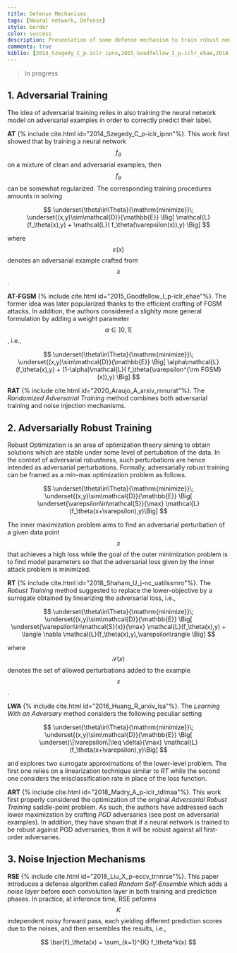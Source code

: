 ```yaml
---
title: Defense Mechanisms
tags: [Neural network, Defense]
style: border
color: success
description: Presentation of some defense mechanism to train robust neural networks
comments: true
biblio: [2014_Szegedy_C_p-iclr_ipnn,2015_Goodfellow_I_p-iclr_ehae,2018_Madry_A_p-iclr_tdlmaa,2016_Huang_R_arxiv_lsa,2018_Shaham_U_j-nc_uatilssmro,2020_Araujo_A_arxiv_rnnurat,2018_Liu_X_p-eccv_trnnrse]
---
```


> In progress

## 1. Adversarial Training

The idea of adversarial training relies in also training the neural network model on adversarial examples in order to correctly predict their label.

**AT** {% include cite.html id="2014_Szegedy_C_p-iclr_ipnn"%}. This work first showed that by training a neural network $$f_\theta$$ on a mixture of clean and adversarial examples, then $$f_\theta$$ can be somewhat regularized. The corresponding training procedures amounts in solving

$$
\underset{\theta\in\Theta}{\mathrm{minimize}}\; \underset{(x,y)\sim\mathcal{D}}{\mathbb{E}} \Big[ \mathcal{L}(f_\theta(x),y) + \mathcal{L}( f_\theta(\varepsilon(x)),y) \Big]
$$

where $$\varepsilon(x)$$ denotes an adversarial example crafted from $$x$$.


**AT-FGSM** {% include cite.html id="2015_Goodfellow_I_p-iclr_ehae"%}. The former idea was later popularized thanks to the efficient crafting of FGSM attacks. In addition, the authors considered a slighlty more general formulation by adding a weight parameter $$\alpha\in]0,1[$$, i.e.,

$$
\underset{\theta\in\Theta}{\mathrm{minimize}}\; \underset{(x,y)\sim\mathcal{D}}{\mathbb{E}} \Big[ \alpha\mathcal{L}(f_\theta(x),y) + (1-\alpha)\mathcal{L}( f_\theta(\varepsilon^{\rm FGSM}(x)),y) \Big]
$$

**RAT** {% include cite.html id="2020_Araujo_A_arxiv_rnnurat"%}. The *Randomized Adversarial Training* method combines both adversarial training and noise injection mechanisms.

## 2. Adversarially Robust Training

Robust Optimization is an area of optimization theory aiming to obtain solutions which are stable under some level of pertubation of the data. In the context of adversarial robustness, such perturbations are hence intended as adversarial perturbations. Formally, adversarially robust training can be framed as a min-max optimization problem as follows.

$$
\underset{\theta\in\Theta}{\mathrm{minimize}}\; \underset{(x,y)\sim\mathcal{D}}{\mathbb{E}} \Big[ \underset{\varepsilon\in\mathcal{S}}{\max} \mathcal{L}(f_\theta(x+\varepsilon),y)\Big]
$$

The inner maximization problem aims to find an adversarial perturbation of a given data point $$x$$ that achieves a high loss while the goal of the outer minimization problem is to find model parameters so that the adversarial loss given by the inner attack problem is minimized. 


**RT** {% include cite.html id="2018_Shaham_U_j-nc_uatilssmro"%}. The *Robust Training* method suggested to replace the lower-objective by a surrogate obtained by linearizing the adversarial loss, i.e.,

$$
\underset{\theta\in\Theta}{\mathrm{minimize}}\; \underset{(x,y)\sim\mathcal{D}}{\mathbb{E}} \Big[ \underset{\varepsilon\in\mathcal{S}(x)}{\max} \mathcal{L}(f_\theta(x),y) + \langle \nabla \mathcal{L}(f_\theta(x),y),\varepsilon\rangle \Big]
$$

where $$\mathcal{S}(x)$$ denotes the set of allowed perturbations added to the example $$x$$.


**LWA** {% include cite.html id="2016_Huang_R_arxiv_lsa"%}. The *Learning With an Adversary* method considers the following peculiar setting

$$
\underset{\theta\in\Theta}{\mathrm{minimize}}\; \underset{(x,y)\sim\mathcal{D}}{\mathbb{E}} \Big[ \underset{\|\varepsilon\|\leq \delta}{\max} \mathcal{L}(f_\theta(x+\varepsilon),y)\Big]
$$

and explores two surrogate approximations of the lower-level problem. The first one relies on a linearization technique similar to *RT* while the second one considers the misclassification rate in place of the loss function.

**ART** {% include cite.html id="2018_Madry_A_p-iclr_tdlmaa"%}. This work first properly considered the optimization of the original *Adversarial Robust Training* saddle-point problem. As such, the authors have addressed each lower maximization by crafting *PGD* adversaries (see post on adversarial examples). In addition, they have shown that if a neural network is trained to be robust against PGD adversaries, then it will be robust against all first-order adversaries.



## 3. Noise Injection Mechanisms


**RSE** {% include cite.html id="2018_Liu_X_p-eccv_trnnrse"%}. This paper introduces a defense algorithm called *Random Self-Ensemble* which adds a *noise layer* before each convolution layer in both training and prediction phases. In practice, at inference time, RSE peforms $$K$$ independent noisy forward pass, each yielding different prediction scores due to the noises, and then ensembles the results, i.e.,

$$
\bar{f}_\theta(x) = \sum_{k=1}^{K} f_\theta^k(x)
$$


